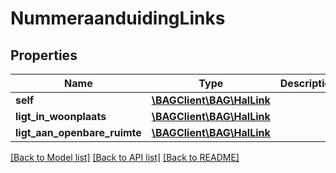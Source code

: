 # NummeraanduidingLinks

## Properties
Name | Type | Description | Notes
------------ | ------------- | ------------- | -------------
**self** | [**\BAGClient\BAG\HalLink**](HalLink.md) |  | 
**ligt_in_woonplaats** | [**\BAGClient\BAG\HalLink**](HalLink.md) |  | [optional] 
**ligt_aan_openbare_ruimte** | [**\BAGClient\BAG\HalLink**](HalLink.md) |  | [optional] 

[[Back to Model list]](../../README.md#documentation-for-models) [[Back to API list]](../../README.md#documentation-for-api-endpoints) [[Back to README]](../../README.md)

